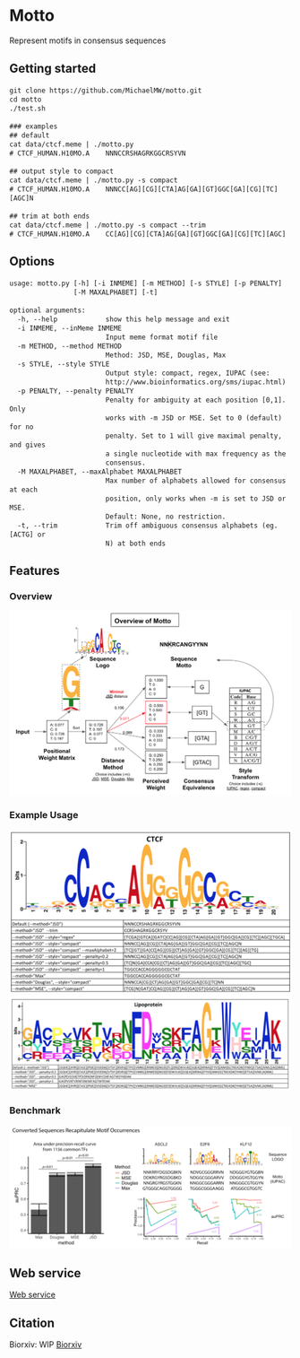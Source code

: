 # Motto
Represent motifs in consensus sequences

## Getting started
```
git clone https://github.com/MichaelMW/motto.git
cd motto
./test.sh

### examples
## default
cat data/ctcf.meme | ./motto.py
# CTCF_HUMAN.H10MO.A	NNNCCRSHAGRKGGCRSYVN

## output style to compact
cat data/ctcf.meme | ./motto.py -s compact
# CTCF_HUMAN.H10MO.A	NNNCC[AG][CG][CTA]AG[GA][GT]GGC[GA][CG][TC][AGC]N

## trim at both ends
cat data/ctcf.meme | ./motto.py -s compact --trim
# CTCF_HUMAN.H10MO.A	CC[AG][CG][CTA]AG[GA][GT]GGC[GA][CG][TC][AGC]

```
## Options
```
usage: motto.py [-h] [-i INMEME] [-m METHOD] [-s STYLE] [-p PENALTY]
                [-M MAXALPHABET] [-t]

optional arguments:
  -h, --help            show this help message and exit
  -i INMEME, --inMeme INMEME
                        Input meme format motif file
  -m METHOD, --method METHOD
                        Method: JSD, MSE, Douglas, Max
  -s STYLE, --style STYLE
                        Output style: compact, regex, IUPAC (see:
                        http://www.bioinformatics.org/sms/iupac.html)
  -p PENALTY, --penalty PENALTY
                        Penalty for ambiguity at each position [0,1]. Only
                        works with -m JSD or MSE. Set to 0 (default) for no
                        penalty. Set to 1 will give maximal penalty, and gives
                        a single nucleotide with max frequency as the
                        consensus.
  -M MAXALPHABET, --maxAlphabet MAXALPHABET
                        Max number of alphabets allowed for consensus at each
                        position, only works when -m is set to JSD or MSE.
                        Default: None, no restriction.
  -t, --trim            Trim off ambiguous consensus alphabets (eg. [ACTG] or
                        N) at both ends
```


## Features
### Overview
![Overview](https://github.com/MichaelMW/motto/blob/master/figures/Fig1.overview.png "Overview")
### Example Usage
![Example usage: CTCF](https://github.com/MichaelMW/motto/blob/master/figures/Fig2.1.ctcf.png "Example usage: CTCF")
![Example usage: lipoprotein](https://github.com/MichaelMW/motto/blob/master/figures/Fig2.2.lipoAA.png "Example usage: lipoprotein")
### Benchmark
![Benchmark](https://github.com/MichaelMW/motto/blob/master/figures/Fig3.benchmark.png "Benchmark")

## Web service
[Web service](http://wanglab.ucsd.edu/star/motto/ "Web service")

## Citation
Biorxiv: WIP
[Biorxiv]()


